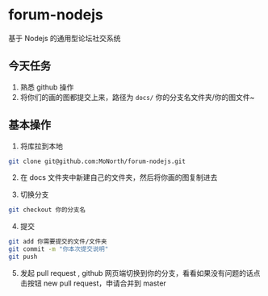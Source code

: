 # forum-nodejs
基于 Nodejs 的通用型论坛社交系统

## 今天任务
1. 熟悉 github 操作
2. 将你们的画的图都提交上来，路径为 `docs/` 你的分支名文件夹/你的图文件~


## 基本操作
1. 将库拉到本地

```bash
git clone git@github.com:MoNorth/forum-nodejs.git
```

2. 在 docs 文件夹中新建自己的文件夹，然后将你画的图复制进去

3. 切换分支

```bash
git checkout 你的分支名
```

4. 提交

```bash
git add 你需要提交的文件/文件夹
git commit -m "你本次提交说明"
git push
```

5. 发起 pull request , github 网页端切换到你的分支，看看如果没有问题的话点击按钮 new pull request，申请合并到 master
